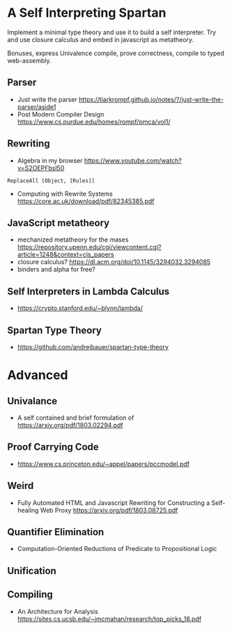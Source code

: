 # A Self Interpreting Spartan

Implement a minimal type theory and use it to build a self interpreter. Try and use closure calculus and embed in javascript as metatheory.

Bonuses, express Univalence compile, prove correctness, compile to typed web-assembly.

## Parser

* Just write the parser https://tiarkrompf.github.io/notes/?/just-write-the-parser/aside1
* Post Modern Compiler Design https://www.cs.purdue.edu/homes/rompf/pmca/vol1/

## Rewriting

* Algebra in my browser https://www.youtube.com/watch?v=S2OEPFbsl50

```
ReplaceAll [Object, [Rules]]
```

* Computing with Rewrite Systems https://core.ac.uk/download/pdf/82345385.pdf

## JavaScript metatheory

* mechanized metatheory for the mases https://repository.upenn.edu/cgi/viewcontent.cgi?article=1248&context=cis_papers
* closure calculus? https://dl.acm.org/doi/10.1145/3294032.3294085
* binders and alpha for free?

## Self Interpreters in Lambda Calculus

* https://crypto.stanford.edu/~blynn/lambda/

## Spartan Type Theory

* https://github.com/andrejbauer/spartan-type-theory

# Advanced

## Univalance

* A self contained and brief formulation of https://arxiv.org/pdf/1803.02294.pdf

## Proof Carrying Code

* https://www.cs.princeton.edu/~appel/papers/pccmodel.pdf

## Weird

* Fully Automated HTML and Javascript Rewriting for Constructing a Self-healing Web Proxy https://arxiv.org/pdf/1803.08725.pdf

## Quantifier Elimination

* Computation-Oriented Reductions of Predicate to Propositional Logic

## Unification

## Compiling

* An Architecture for Analysis https://sites.cs.ucsb.edu/~jmcmahan/research/top_picks_18.pdf
